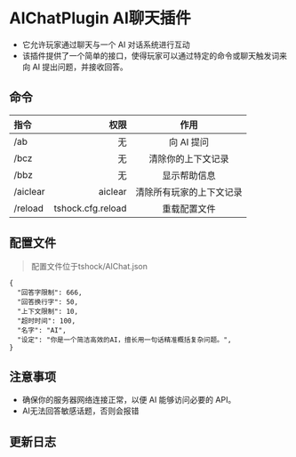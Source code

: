 # AIChatPlugin AI聊天插件

- 它允许玩家通过聊天与一个 AI 对话系统进行互动
- 该插件提供了一个简单的接口，使得玩家可以通过特定的命令或聊天触发词来向 AI 提出问题，并接收回答。

## 命令

| 指令 | 权限 | 作用 |
| :-----| ----: | :----: |
| /ab | 无 | 向 AI 提问 |
| /bcz | 无 | 清除你的上下文记录 |
| /bbz | 无 | 显示帮助信息 |
| /aiclear | aiclear | 清除所有玩家的上下文记录 |
| /reload | tshock.cfg.reload | 重载配置文件 |

## 配置文件

> 配置文件位于tshock/AIChat.json

```
{
  "回答字限制": 666,
  "回答换行字": 50,
  "上下文限制": 10,
  "超时时间": 100,
  "名字": "AI",
  "设定": "你是一个简洁高效的AI，擅长用一句话精准概括复杂问题。",
}
```

## 注意事项

- 确保你的服务器网络连接正常，以便 AI 能够访问必要的 API。
- AI无法回答敏感话题，否则会报错

## 更新日志

```

```
